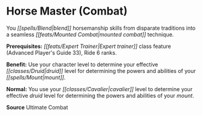 ﻿---
cssclass: [feats]

---
# Horse Master (Combat)

You _[[spells/Blend|blend]]_ horsemanship skills from disparate traditions into a seamless _[[feats/Mounted Combat|mounted combat]]_ technique.

**Prerequisites:** _[[feats/Expert Trainer|Expert trainer]]_ class feature (Advanced Player's Guide 33), Ride 6 ranks.

**Benefit:** Use your character level to determine your effective _[[classes/Druid|druid]]_ level for determining the powers and abilities of your _[[spells/Mount|mount]]_.

**Normal:** You use your _[[classes/Cavalier|cavalier]]_ level to determine your effective _druid_ level for determining the powers and abilities of your _mount_.

**Source** Ultimate Combat